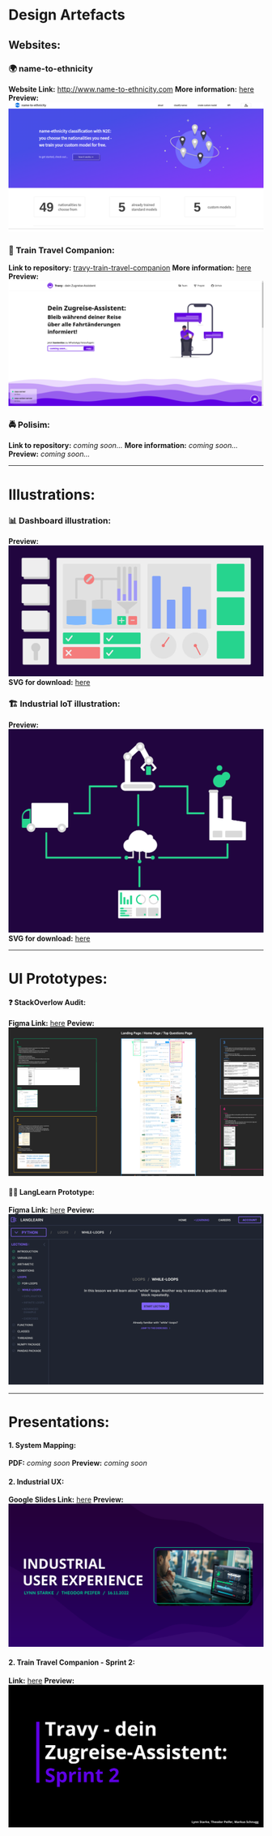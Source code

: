 # Design Artefacts


## Websites:
### :earth_africa: name-to-ethnicity
**Website Link:** http://www.name-to-ethnicity.com
**More information:** [here](./websites/name-to-ethnicity/)
**Preview:**
![n2e-landing](./websites/name-to-ethnicity/images/landing.png)

### :bullettrain_front: Train Travel Companion:
**Link to repository:** [travy-train-travel-companion](https://github.com/ID-Start-Winter22/travy-train-travel-companion)
**More information:** [here](./websites/train-travel-companion/)
**Preview:**
![image](./websites/train-travel-companion/images/landing.png)

### :oncoming_police_car: Polisim:
**Link to repository:** *coming soon...*
**More information:** *coming soon...*
**Preview:** *coming soon...*

---

# Illustrations:
### :bar_chart: Dashboard illustration:
**Preview:**
![dashboard](./illustrations/dashboard_preview.svg)
**SVG for download:** [here](./illustrations/dashboard.svg)

### 🏗️ Industrial IoT illustration:
**Preview:**
![industrial_iot](./illustrations/industrial_iot_preview.svg)
**SVG for download:** [here](./illustrations/industrial_iot.svg)

---

# UI Prototypes:
#### ❓ StackOverlow Audit:
**Figma Link:** [here](https://www.figma.com/file/PIF4Xk8BxY7dbY5dUTPXD0/Untitled?type=design&node-id=0%3A1&t=SQCKj0jOfmwEtRgM-1)
**Peview:**
![so_audit](./ui-prototypes/so_audit.png)

#### 👨‍💻 LangLearn Prototype:
**Figma Link:** [here](https://www.figma.com/proto/VLhUg85cXP59myWUoaZjyu/learn-app-prototype?node-id=1-187&starting-point-node-id=1%3A187&scaling=contain)
**Peview:**
![langlearn](./ui-prototypes/langlearn.svg)

---

# Presentations:
#### 1. System Mapping:
**PDF:** *coming soon*
**Preview:** *coming soon*

#### 2. Industrial UX:
**Google Slides Link:** [here](https://docs.google.com/presentation/d/1BdW8Rz-WX955gyxZwtxURWRWeYYuoTHpBbSx82V4YQ4/edit?usp=sharing)
**Preview:**
![image](./presentations/industrial_ux.png)

#### 2. Train Travel Companion - Sprint 2:
**Link:** [here](https://docs.google.com/presentation/d/1qgQ9b2sS4t0_ub_36XoJvbZLuYn609EOWrI0jRwRrYo/edit?usp=sharing)
**Preview:**
![image](./presentations/travy.png)